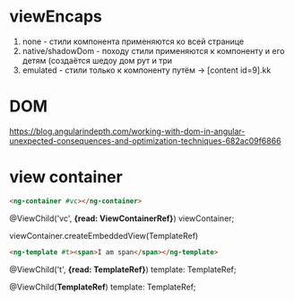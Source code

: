 
# viewEncaps
1) none - стили компонента применяются ко всей странице
2) native/shadowDom - походу стили применяются к компоненту и его детям (создаётся шедоу дом рут и три
3) emulated - стили только к компоненту путём -> [content id=9].kk

# DOM
https://blog.angularindepth.com/working-with-dom-in-angular-unexpected-consequences-and-optimization-techniques-682ac09f6866

# view container
```html
<ng-container #vc></ng-container>
```

@ViewChild('vc', **{read: ViewContainerRef}**) viewContainer;

viewContainer.createEmbeddedView(TemplateRef)

```html
<ng-template #t><span>I am span</span></ng-template>
```
@ViewChild('t', **{read: TemplateRef}**) template: TemplateRef;

@ViewChild(**TemplateRef**) template: TemplateRef;
